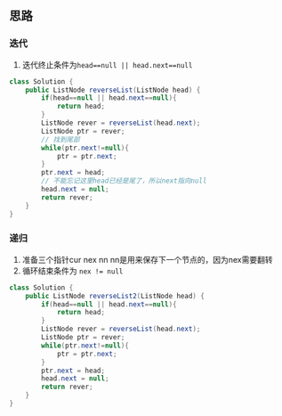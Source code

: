## 思路

### 迭代
1. 迭代终止条件为`head==null || head.next==null`
```java
class Solution {
    public ListNode reverseList(ListNode head) {
        if(head==null || head.next==null){
            return head;
        }
        ListNode rever = reverseList(head.next);
        ListNode ptr = rever;
        // 找到尾部
        while(ptr.next!=null){
            ptr = ptr.next;
        }
        ptr.next = head;
        // 不能忘记这里head已经是尾了，所以next指向null
        head.next = null;
        return rever;
    }
}
```

### 递归
1. 准备三个指针cur nex nn  nn是用来保存下一个节点的，因为nex需要翻转
2. 循环结束条件为 `nex != null`

```java
class Solution {
    public ListNode reverseList2(ListNode head) {
        if(head==null || head.next==null){
            return head;
        }
        ListNode rever = reverseList(head.next);
        ListNode ptr = rever;
        while(ptr.next!=null){
            ptr = ptr.next;
        }
        ptr.next = head;
        head.next = null;
        return rever;
    }
}
```